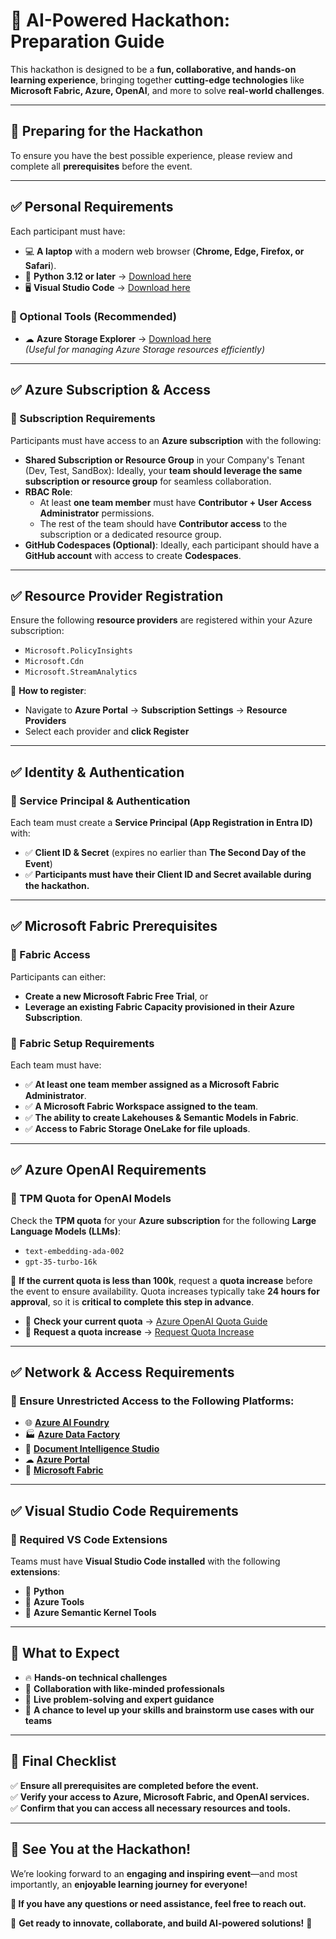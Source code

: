 # 🚀 AI-Powered Hackathon: Preparation Guide  

This hackathon is designed to be a **fun, collaborative, and hands-on learning experience**, bringing together **cutting-edge technologies** like **Microsoft Fabric, Azure, OpenAI**, and more to solve **real-world challenges**.

---

## 🔹 Preparing for the Hackathon  

To ensure you have the best possible experience, please review and complete all **prerequisites** before the event.  

---

## ✅ Personal Requirements  

Each participant must have:  

- 💻 **A laptop** with a modern web browser (**Chrome, Edge, Firefox, or Safari**).  
- 🐍 **Python 3.12 or later** → [Download here](https://www.python.org/downloads/)  
- 🖥 **Visual Studio Code** → [Download here](https://code.visualstudio.com/download)  

### 🔹 Optional Tools (Recommended)  
- ☁ **Azure Storage Explorer** → [Download here](https://azure.microsoft.com/en-us/products/storage/storage-explorer#Download-4)  
  *(Useful for managing Azure Storage resources efficiently)*  

---

## ✅ Azure Subscription & Access  

### 🔹 Subscription Requirements  
Participants must have access to an **Azure subscription** with the following:  

- **Shared Subscription or Resource Group** in your Company's Tenant (Dev, Test, SandBox): Ideally, your **team should leverage the same subscription or resource group** for seamless collaboration.  
- **RBAC Role**:  
  - At least **one team member** must have **Contributor + User Access Administrator** permissions.  
  - The rest of the team should have **Contributor access** to the subscription or a dedicated resource group.  
- **GitHub Codespaces (Optional)**: Ideally, each participant should have a **GitHub account** with access to create **Codespaces**.  

---

## ✅ Resource Provider Registration  

Ensure the following **resource providers** are registered within your Azure subscription:  

- `Microsoft.PolicyInsights`  
- `Microsoft.Cdn`  
- `Microsoft.StreamAnalytics`  

📌 **How to register**:  
- Navigate to **Azure Portal** → **Subscription Settings** → **Resource Providers**  
- Select each provider and **click Register**  

---

## ✅ Identity & Authentication  

### 🔹 Service Principal & Authentication  
Each team must create a **Service Principal (App Registration in Entra ID)** with:  

- ✅ **Client ID & Secret** (expires no earlier than **The Second Day of the Event**)  
- ✅ **Participants must have their Client ID and Secret available during the hackathon.**  

---

## ✅ Microsoft Fabric Prerequisites  

### 🔹 Fabric Access  
Participants can either:  
- **Create a new Microsoft Fabric Free Trial**, or  
- **Leverage an existing Fabric Capacity provisioned in their Azure Subscription**.  

### 🔹 Fabric Setup Requirements  
Each team must have:  
- ✅ **At least one team member assigned as a Microsoft Fabric Administrator**.  
- ✅ **A Microsoft Fabric Workspace assigned to the team**.  
- ✅ **The ability to create Lakehouses & Semantic Models in Fabric**.  
- ✅ **Access to Fabric Storage OneLake for file uploads**.  

---

## ✅ Azure OpenAI Requirements  

### 🔹 TPM Quota for OpenAI Models  
Check the **TPM quota** for your **Azure subscription** for the following **Large Language Models (LLMs)**:  

- `text-embedding-ada-002`  
- `gpt-35-turbo-16k`  

📌 **If the current quota is less than 100k**, request a **quota increase** before the event to ensure availability. Quota increases typically take **24 hours for approval**, so it is **critical to complete this step in advance**.  

- 🔹 **Check your current quota** → [Azure OpenAI Quota Guide](https://learn.microsoft.com/en-us/azure/ai-services/openai/how-to/quota?tabs=rest)  
- 🔹 **Request a quota increase** → [Request Quota Increase](https://customervoice.microsoft.com/Pages/ResponsePage.aspx?id=v4j5cvGGr0GRqy180BHbR4xPXO648sJKt4GoXAed-0pUMFE1Rk9CU084RjA0TUlVSUlMWEQzVkJDNCQlQCN0PWcu)  

---

## ✅ Network & Access Requirements  

### 🔹 Ensure **Unrestricted Access** to the Following Platforms:  

- 🌐 [**Azure AI Foundry**](https://ai.azure.com/)  
- 🏭 [**Azure Data Factory**](https://adf.azure.com/)  
- 📄 [**Document Intelligence Studio**](https://documentintelligence.ai.azure.com/)  
- ☁ [**Azure Portal**](https://portal.azure.com/)  
- 🔹 [**Microsoft Fabric**](https://app.fabric.microsoft.com/)  

---

## ✅ Visual Studio Code Requirements  

### 🔹 Required VS Code Extensions  
Teams must have **Visual Studio Code installed** with the following **extensions**:  

- 🐍 **Python**  
- 🔹 **Azure Tools**  
- 🧠 **Azure Semantic Kernel Tools**  

---

## 🎯 **What to Expect**  

- 🔥 **Hands-on technical challenges**  
- 🤝 **Collaboration with like-minded professionals**  
- 🧠 **Live problem-solving and expert guidance**  
- 🚀 **A chance to level up your skills and brainstorm use cases with our teams**  

---

## 🚀 **Final Checklist**  

✅ **Ensure all prerequisites are completed before the event.**  
✅ **Verify your access to Azure, Microsoft Fabric, and OpenAI services.**  
✅ **Confirm that you can access all necessary resources and tools.**  

---

## 🎉 **See You at the Hackathon!**  

We’re looking forward to an **engaging and inspiring event**—and most importantly, an **enjoyable learning journey for everyone!**  

**📩 If you have any questions or need assistance, feel free to reach out.**  

🚀 **Get ready to innovate, collaborate, and build AI-powered solutions!** 🎉  
